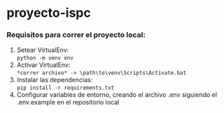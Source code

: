 # proyecto-ispc

### Requisitos para correr el proyecto local:

1. Setear VirtualEnv:<br>
   `python -m venv env`
2. Activar VirtualEnv:<br>`*correr archivo* -> \path\to\venv\Scripts\Activate.bat`
3. Instalar las dependencias:<br>`pip install -r requirements.txt`
4. Configurar variables de entorno, creando el archivo .env siguiendo el .env.example en el repositorio local
